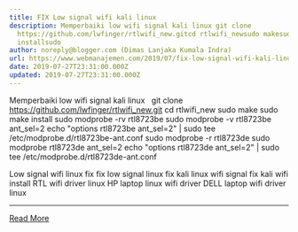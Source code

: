```yaml
---
title: FIX Low signal wifi kali linux
description: Memperbaiki low wifi signal kali linux git clone
  https://github.com/lwfinger/rtlwifi_new.gitcd rtlwifi_newsudo makesudo make
  installsudo
author: noreply@blogger.com (Dimas Lanjaka Kumala Indra)
url: https://www.webmanajemen.com/2019/07/fix-low-signal-wifi-kali-linux.html
date: 2019-07-27T23:31:00.000Z
updated: 2019-07-27T23:31:00.000Z
---
```


Memperbaiki low wifi signal kali linux
  
git clone https://github.com/lwfinger/rtlwifi_new.git
cd rtlwifi_new
sudo make
sudo make install
sudo modprobe -rv rtl8723be
sudo modprobe -v rtl8723be ant_sel=2
echo "options rtl8723be ant_sel=2" | sudo tee /etc/modprobe.d/rtl8723be-ant.conf
sudo modprobe -r rtl8723de
sudo modprobe rtl8723de ant_sel=2
echo "options rtl8723de ant_sel=2" | sudo tee /etc/modprobe.d/rtl8723de-ant.conf


Low signal wifi linux fix
fix low signal linux
fix kali linux wifi signal
fix kali wifi
install RTL wifi driver linux
HP laptop linux wifi driver
DELL laptop wifi driver linux<hr/> <a href="https://www.webmanajemen.com/2019/07/fix-low-signal-wifi-kali-linux.html" rel="follow" class="button" id="read-more">Read More</a>